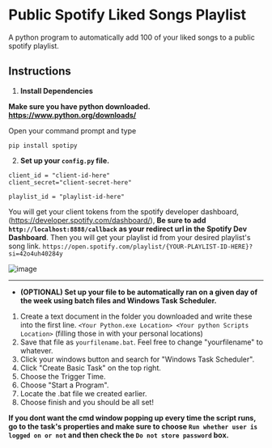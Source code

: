 # Public Spotify Liked Songs Playlist
A python program to automatically add 100 of your liked songs to a public spotify playlist. 

## Instructions
1. **Install Dependencies**
  
  **Make sure you have python downloaded. https://www.python.org/downloads/**

  Open your command prompt and type

  `pip install spotipy`

2. **Set up your `config.py` file.**

  ```
  client_id = "client-id-here"
  client_secret="client-secret-here"

  playlist_id = "playlist-id-here"
  ```

  You will get your client tokens from the spotify developer dashboard, (https://developer.spotify.com/dashboard/), **Be sure to add `http://localhost:8888/callback` as your redirect url in the Spotify Dev Dashboard**. Then you will get your playlist id from your
  desired playlist's song link. ` https://open.spotify.com/playlist/{YOUR-PLAYLIST-ID-HERE}?si=42o4uh40284y `

  ![image](https://user-images.githubusercontent.com/83687479/187978856-5410bc2f-a31c-4231-9443-7d076d116c67.png)

---

- **(OPTIONAL) Set up your file to be automatically ran on a given day of the week using batch files and Windows Task Scheduler.**

1. Create a text document in the folder you downloaded and write these into the first line. ```<Your Python.exe Location> <Your python Scripts Location>``` (filling those in with your personal locations)
2. Save that file as `yourfilename.bat`. Feel free to change "yourfilename" to whatever.
3. Click your windows button and search for "Windows Task Scheduler".
4. Click "Create Basic Task" on the top right.
5. Choose the Trigger Time.
6. Choose "Start a Program".
7. Locate the .bat file we created earlier.
8. Choose finish and you should be all set!

**If you dont want the cmd window popping up every time the script runs, go to the task's properties and make sure to choose `Run whether user is logged on or not`
and then check the `Do not store password` box.**
